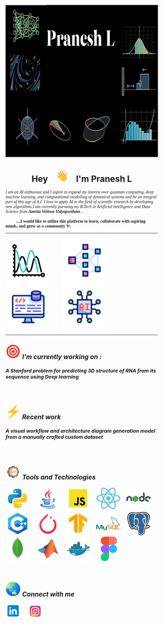 <div align = "center">
<img src="./HOME.png" width="819" height="500"/>
</div>


<div align="center">
  <h1>Hey &nbsp;&nbsp;&nbsp;<img src="./hey.gif" width="40"/> &nbsp;&nbsp;&nbsp;I'm Pranesh L</h1>
</div>


<p style="font-family: Poppins;">
  <i>I am an AI enthusiast and I aspire to expand my interest over quantum computing, deep machine learning, and computational modelling of dynamical systems and be an integral part of this age of 
  A.I. I love to apply AI to the field of scientific research by developing new algorithms.I am currently pursuing my B.Tech in Artificial Intelligence and Data Science from</i> <em><b>Amrita Vishwa 
  Vidyapeetham<b></em> . <br> <br>&nbsp;&nbsp;&nbsp;&nbsp;&nbsp;&nbsp;&nbsp;&nbsp;&nbsp;&nbsp;....I would like to utilize this platform to learn, collaborate with aspiring minds, and grow as a community ✨.</p>

<hr height="30px">
<p align="center">

  <img src="./wave-graph.gif" width="150" />&nbsp;&nbsp;&nbsp;&nbsp;&nbsp;&nbsp;&nbsp;&nbsp;&nbsp;&nbsp;
  <img src="./neural-net.gif" width="150" />&nbsp;&nbsp;&nbsp;&nbsp;&nbsp;&nbsp;&nbsp;&nbsp;&nbsp;&nbsp;
  <img src="./backend.gif" width="150" />&nbsp;&nbsp;&nbsp;&nbsp;&nbsp;&nbsp;&nbsp;&nbsp;&nbsp;&nbsp;
  <img src="./artificial-intelligence.gif" width="150" />
</p>
<hr height="30px">

<div >
  <h2><img src="./target.gif" width="50"/><i> I'm currently working on : </i></h2> <h3><i>A Stanford problem for predicting 3D structure of RNA from its sequence using Deep learning</i></h3>
  
</div>

<br>
<br>




<div >
  <h2><img src="./recent.gif" width="50"/><i> Recent work </i></h2> <h3><i>A visual workflow and architecture diagram generation model from a manually crafted custom dataset</i></h3>
  
</div>
<br>
<br>
                             
                               
 <h2><img src="./software.gif" width="50"/><i> Tools and Technologies </i></h2>
 <div>
    <img src="./icons8-python-100.png" width="80" />&nbsp;&nbsp;&nbsp;&nbsp;&nbsp;
    <img src="./icons8-java-48.png" width="80" />&nbsp;&nbsp;&nbsp;&nbsp;&nbsp;
    <img src="./icons8-javascript-100.png" width="80" />&nbsp;&nbsp;&nbsp;&nbsp;&nbsp;
    <img src="./icons8-react-100.png" width="80" />&nbsp;&nbsp;&nbsp;&nbsp;&nbsp;
    <img src="./icons8-nodejs-100.png" width="80" />&nbsp;&nbsp;&nbsp;&nbsp;&nbsp;
    <img src="./icons8-c++-100.png" width="80" />&nbsp;&nbsp;&nbsp;&nbsp;&nbsp;
    <img src="./icons8-pytorch-100.png" width="80" />&nbsp;&nbsp;&nbsp;&nbsp;&nbsp;
    <img src="./icons8-tensorflow-100.png" width="80" />&nbsp;&nbsp;&nbsp;&nbsp;&nbsp;
    <img src="./icons8-mysql-100.png" width="80" />&nbsp;&nbsp;&nbsp;&nbsp;&nbsp;
    <img src="./PostgresSQL.png" width="80" />&nbsp;&nbsp;&nbsp;&nbsp;&nbsp;
    <img src="./MongoDB.png" width="80" />&nbsp;&nbsp;&nbsp;&nbsp;&nbsp;
    <img src="./MATLAB.png" width="80" />&nbsp;&nbsp;&nbsp;&nbsp;&nbsp;
    <img src="./Docker.png" width="80" />&nbsp;&nbsp;&nbsp;&nbsp;&nbsp;
    <img src="./Figma.png" width="80" />
   
 </div>
 <br>
<br>

 
<h2><img src="./connect.gif" width="50"/><i> Connect with me </i></h2>
<div>
  <a href = "https://www.linkedin.com/in/pranesh-l-55560327a">
    <img src="./icons8-linkedin-100.png" width="50" />
  </a>&nbsp;&nbsp;&nbsp;&nbsp;&nbsp;
  <a href = "https://www.instagram.com/the_._pranesh._/">
    <img src="./icons8-instagram-logo-100.png" width="50" />
  </a>
    
</div>







<!--
**lpranesh/lpranesh** is a ✨ _special_ ✨ repository because its `README.md` (this file) appears on your GitHub profile.

Here are some ideas to get you started:

- 🔭 I’m currently working on ...
- 🌱 I’m currently learning ...
- 👯 I’m looking to collaborate on ...
- 🤔 I’m looking for help with ...
- 💬 Ask me about ...
- 📫 How to reach me: ...
- 😄 Pronouns: ...
- ⚡ Fun fact: ...
-->

